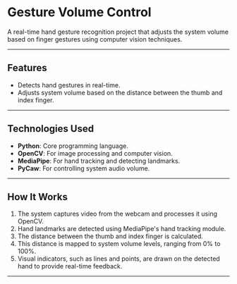 # Gesture Volume Control

A real-time hand gesture recognition project that adjusts the system volume based on finger gestures using computer vision techniques.

---

## Features
- Detects hand gestures in real-time.
- Adjusts system volume based on the distance between the thumb and index finger.

---

## Technologies Used
- **Python**: Core programming language.
- **OpenCV**: For image processing and computer vision.
- **MediaPipe**: For hand tracking and detecting landmarks.
- **PyCaw**: For controlling system audio volume.

---

## How It Works
1. The system captures video from the webcam and processes it using OpenCV.
2. Hand landmarks are detected using MediaPipe's hand tracking module.
3. The distance between the thumb and index finger is calculated.
4. This distance is mapped to system volume levels, ranging from 0% to 100%.
5. Visual indicators, such as lines and points, are drawn on the detected hand to provide real-time feedback.

---
